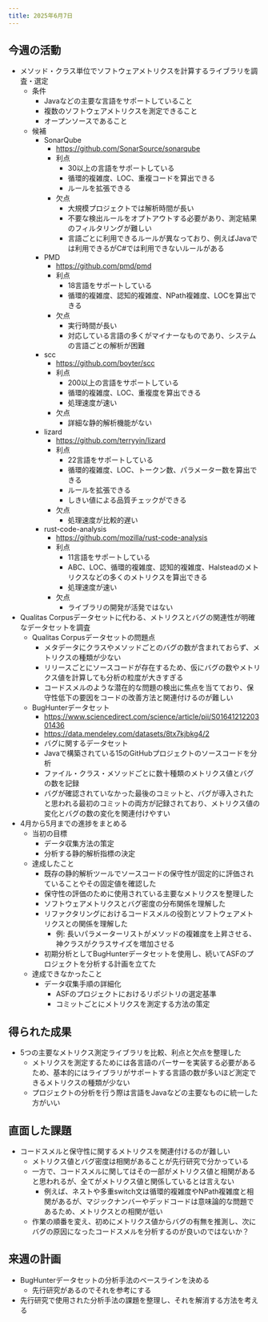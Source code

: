 ```yaml
---
title: 2025年6月7日
---
```

## 今週の活動
- メソッド・クラス単位でソフトウェアメトリクスを計算するライブラリを調査・選定
	- 条件
		- Javaなどの主要な言語をサポートしていること
		- 複数のソフトウェアメトリクスを測定できること
		- オープンソースであること
	- 候補
		- SonarQube
			- https://github.com/SonarSource/sonarqube
			- 利点
				- 30以上の言語をサポートしている
				- 循環的複雑度、LOC、重複コードを算出できる
				- ルールを拡張できる
			- 欠点
				- 大規模プロジェクトでは解析時間が長い
				- 不要な検出ルールをオプトアウトする必要があり、測定結果のフィルタリングが難しい
				- 言語ごとに利用できるルールが異なっており、例えばJavaでは利用できるがC#では利用できないルールがある
		- PMD
			- https://github.com/pmd/pmd
			- 利点
				- 18言語をサポートしている
				- 循環的複雑度、認知的複雑度、NPath複雑度、LOCを算出できる
			- 欠点
				- 実行時間が長い
				- 対応している言語の多くがマイナーなものであり、システムの言語ごとの解析が困難
		- scc
			- https://github.com/boyter/scc
			- 利点
				- 200以上の言語をサポートしている
				- 循環的複雑度、LOC、重複度を算出できる
				- 処理速度が速い
			- 欠点
				- 詳細な静的解析機能がない
		- lizard
			- https://github.com/terryyin/lizard
			- 利点
				- 22言語をサポートしている
				- 循環的複雑度、LOC、トークン数、パラメーター数を算出できる
				- ルールを拡張できる
				- しきい値による品質チェックができる
			- 欠点
				- 処理速度が比較的遅い
		- rust-code-analysis
			- https://github.com/mozilla/rust-code-analysis
			- 利点
				- 11言語をサポートしている
				- ABC、LOC、循環的複雑度、認知的複雑度、Halsteadのメトリクスなどの多くのメトリクスを算出できる
				- 処理速度が速い
			- 欠点
				- ライブラリの開発が活発ではない
- Qualitas Corpusデータセットに代わる、メトリクスとバグの関連性が明確なデータセットを調査
	- Qualitas Corpusデータセットの問題点
		- メタデータにクラスやメソッドごとのバグの数が含まれておらず、メトリクスの種類が少ない
		- リリースごとにソースコードが存在するため、仮にバグの数やメトリクス値を計算しても分析の粒度が大きすぎる
		- コードスメルのような潜在的な問題の検出に焦点を当てており、保守性低下の要因をコードの改善方法と関連付けるのが難しい
	- BugHunterデータセット
		- https://www.sciencedirect.com/science/article/pii/S0164121220301436
		- https://data.mendeley.com/datasets/8tx7kjbkg4/2
		- バグに関するデータセット
		- Javaで構築されている15のGitHubプロジェクトのソースコードを分析
		- ファイル・クラス・メソッドごとに数十種類のメトリクス値とバグの数を記録
		- バグが確認されていなかった最後のコミットと、バグが導入されたと思われる最初のコミットの両方が記録されており、メトリクス値の変化とバグの数の変化を関連付けやすい
- 4月から5月までの進捗をまとめる
	- 当初の目標
		- データ収集方法の策定
		- 分析する静的解析指標の決定
	- 達成したこと
		- 既存の静的解析ツールでソースコードの保守性が固定的に評価されていることやその固定値を確認した
		- 保守性の評価のために使用されている主要なメトリクスを整理した
		- ソフトウェアメトリクスとバグ密度の分布関係を理解した
		- リファクタリングにおけるコードスメルの役割とソフトウェアメトリクスとの関係を理解した
			- 例: 長いパラメーターリストがメソッドの複雑度を上昇させる、神クラスがクラスサイズを増加させる
		- 初期分析としてBugHunterデータセットを使用し、続いてASFのプロジェクトを分析する計画を立てた
	- 達成できなかったこと
		- データ収集手順の詳細化
			- ASFのプロジェクトにおけるリポジトリの選定基準
			- コミットごとにメトリクスを測定する方法の策定
## 得られた成果
- 5つの主要なメトリクス測定ライブラリを比較、利点と欠点を整理した
	- メトリクスを測定するためには各言語のパーサーを実装する必要があるため、基本的にはライブラリがサポートする言語の数が多いほど測定できるメトリクスの種類が少ない
	- プロジェクトの分析を行う際は言語をJavaなどの主要なものに統一した方がいい
## 直面した課題
- コードスメルと保守性に関するメトリクスを関連付けるのが難しい
	- メトリクス値とバグ密度は相関があることが先行研究で分かっている
	- 一方で、コードスメルに関してはその一部がメトリクス値と相関があると思われるが、全てがメトリクス値と関係しているとは言えない
		- 例えば、ネストや多重switch文は循環的複雑度やNPath複雑度と相関があるが、マジックナンバーやデッドコードは意味論的な問題であるため、メトリクスとの相関が低い
	- 作業の順番を変え、初めにメトリクス値からバグの有無を推測し、次にバグの原因になったコードスメルを分析するのが良いのではないか？
## 来週の計画
- BugHunterデータセットの分析手法のベースラインを決める
	- 先行研究があるのでそれを参考にする
- 先行研究で使用された分析手法の課題を整理し、それを解消する方法を考える